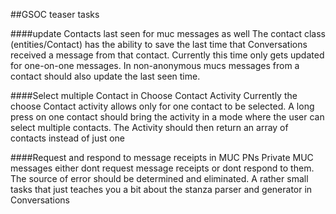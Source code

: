 ##GSOC teaser tasks

####update Contacts last seen for muc messages as well
The contact class (entities/Contact) has the ability to save the last time that Conversations
  received a message from that contact. Currently this time only gets updated for one-on-one
  messages. In non-anonymous mucs messages from a contact should also update the last seen
  time.

####Select multiple Contact in Choose Contact Activity
Currently the choose Contact activity allows only for one contact to be selected. A long
press on one contact should bring the activity in a mode where the user can select multiple
contacts.
The Activity should then return an array of contacts instead of just one

####Request and respond to message receipts in MUC PNs
Private MUC messages either dont request message receipts or dont respond to them. The source
of error should be determined and eliminated. A rather small tasks that just teaches you a bit
about the stanza parser and generator in Conversations
